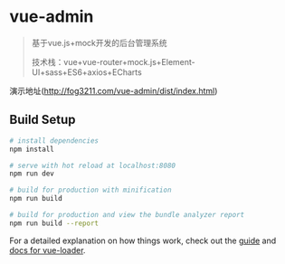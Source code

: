 # vue-admin

> 基于vue.js+mock开发的后台管理系统
>
> 技术栈：vue+vue-router+mock.js+Element-UI+sass+ES6+axios+ECharts

演示地址(http://fog3211.com/vue-admin/dist/index.html)  

## Build Setup

```bash
# install dependencies
npm install

# serve with hot reload at localhost:8080
npm run dev

# build for production with minification
npm run build

# build for production and view the bundle analyzer report
npm run build --report
```

For a detailed explanation on how things work, check out the [guide](http://vuejs-templates.github.io/webpack/) and [docs for vue-loader](http://vuejs.github.io/vue-loader).
